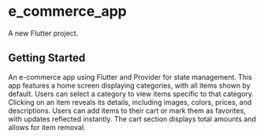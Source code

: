 # e_commerce_app

A new Flutter project.

## Getting Started

An  e-commerce  app using Flutter and Provider for state management. This app features a home screen displaying categories, with all items shown by default. Users can select a category to view items specific to that category. Clicking on an item reveals its details, including images, colors, prices, and descriptions. Users can add items to their cart or mark them as favorites, with updates reflected instantly. The cart section displays total amounts and allows for item removal.
